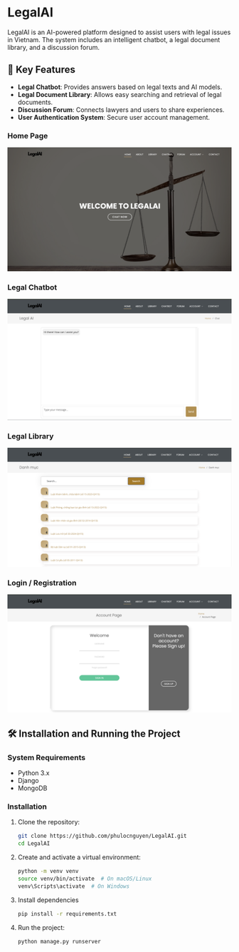 # LegalAI

LegalAI is an AI-powered platform designed to assist users with legal issues in Vietnam. The system includes an intelligent chatbot, a legal document library, and a discussion forum.

## 🚀 Key Features
- **Legal Chatbot**: Provides answers based on legal texts and AI models.
- **Legal Document Library**: Allows easy searching and retrieval of legal documents.
- **Discussion Forum**: Connects lawyers and users to share experiences.
- **User Authentication System**: Secure user account management.

### Home Page
![Home Page](figures/home.png)

### Legal Chatbot
![Legal Chatbot](figures/chatbot.png)

### Legal Library
![Legal Library](figures/lib.png)

### Login / Registration
![Login / Registration](figures/login.png)

## 🛠️ Installation and Running the Project
### System Requirements
- Python 3.x
- Django
- MongoDB

### Installation
1. Clone the repository:
   ```bash
   git clone https://github.com/phulocnguyen/LegalAI.git
   cd LegalAI
2. Create and activate a virtual environment:
    ```bash
    python -m venv venv
    source venv/bin/activate  # On macOS/Linux
    venv\Scripts\activate  # On Windows

3. Install dependencies
      ```bash
      pip install -r requirements.txt

4. Run the project:
    ```bash
    python manage.py runserver



